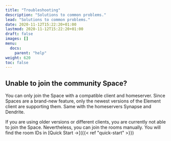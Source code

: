 ```yaml
---
title: "Troubleshooting"
description: "Solutions to common problems."
lead: "Solutions to common problems."
date: 2020-11-12T15:22:20+01:00
lastmod: 2020-11-12T15:22:20+01:00
draft: false
images: []
menu:
  docs:
    parent: "help"
weight: 620
toc: false
---
```


## Unable to join the community Space?

You can only join the Space with a compatible client and homeserver. Since
Spaces are a brand-new feature, only the newest versions of the Element client
are supporting them. Same with the homeservers Synapse and Dendrite.

If you are using older versions or different clients, you are currently not
able to join the Space. Nevertheless, you can join the rooms manually. You will
find the room IDs in [Quick Start →]({{< ref "quick-start" >}})
